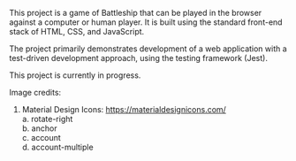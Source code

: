 This project is a game of Battleship that can be played in the browser against a computer or human player. It is built using the standard front-end stack of HTML, CSS, and JavaScript.

The project primarily demonstrates development of a web application with a test-driven development approach, using the testing framework (Jest).

This project is currently in progress.

Image credits:

  1. Material Design Icons: https://materialdesignicons.com/  
    a. rotate-right  
    b. anchor  
    c. account  
    d. account-multiple
